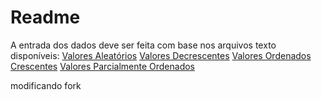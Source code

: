 # Readme

A entrada dos dados deve ser feita com base nos arquivos texto disponíveis:
[Valores Aleatórios](https://drive.google.com/open?id=1ftGLbzSoUHS5_8iy_lUWEu5Gu--_kR4r)
[Valores Decrescentes](https://drive.google.com/open?id=1AepNYTK6WxEhmL8D2TtaTtaWR0KvsuYZ)
[Valores Ordenados Crescentes](https://drive.google.com/open?id=1fGHIMiOAEhlOS8_-4Lh7E0b1TNsneXsK)
[Valores Parcialmente Ordenados](https://drive.google.com/file/d/1BsQFtumOmDCBeqcc66U-V2NoOlpFM2Wt/view?usp=sharing)

modificando fork